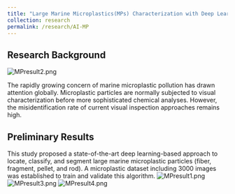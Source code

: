 ```yaml
---
title: "Large Marine Microplastics(MPs) Characterization with Deep Learning"
collection: research
permalink: /research/AI-MP
---
```

## Research Background

![MPresult2.png](https://kimile599.github.io/images/MPresult2.png)

The rapidly growing concern of marine microplastic pollution has drawn attention globally. Microplastic particles are normally subjected to visual characterization before more sophisticated chemical analyses. However, the misidentification rate of current visual inspection approaches remains high.<br>

## Preliminary Results
This study proposed a state-of-the-art deep learning-based approach to locate, classify, and segment large marine microplastic particles (fiber, fragment, pellet, and rod). A microplastic dataset including 3000 images was established to train and validate this algorithm.
![MPresult1.png](https://kimile599.github.io/images/MPresult1.png)
![MPresult3.png](https://kimile599.github.io/images/MPresult3.png)
![MPresult4.png](https://kimile599.github.io/images/MPresult4.png)